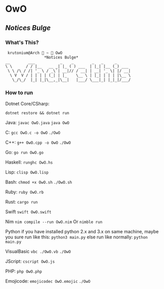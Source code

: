 # OwO

## _Notices Bulge_

### What's This?

```
 krutonium@Arch  ~  OwO
                 *Notices Bulge*
__        ___           _    _        _   _     _
\ \      / / |__   __ _| |_ ( ) ___  | |_| |__ (_) ___
 \ \ /\ / /| '_ \ / _\`| __|// / __| | __| '_ \| |/ __|
  \ V  V / | | | | (_| | |_    \__ \ | |_| | | | |\__ \
   \_/\_/  |_| |_|\__,_|\__|   |___/ \___|_| |_|_|/___/
```

### How to run

Dotnet Core/CSharp:

`dotnet restore && dotnet run`

Java:
`javac OwO.java`
`java OwO`

C:
`gcc OwO.c -o OwO`
`./OwO`

C++:
`g++ OwO.cpp -o OwO`
`./OwO`

Go:
`go run OwO.go`

Haskell:
`runghc OwO.hs`

Lisp:
`clisp OwO.lisp`

Bash:
`chmod +x OwO.sh`
`./OwO.sh`

Ruby:
`ruby OwO.rb`

Rust:
`cargo run`

Swift
`swift OwO.swift`

Nim
`nim compile --run OwO.nim`
Or `nimble run`

Python
if you have installed python 2.x and 3.x on same machine, maybe you sure run like this:
  `python3 main.py`
else run like normally:
  `python main.py`

VisualBasic
`vbc ./OwO.vb`
`./OwO`

JScript: `cscript OwO.js`

PHP:
`php OwO.php`

Emojicode:
`emojicodec OwO.emojic`
`./OwO`

